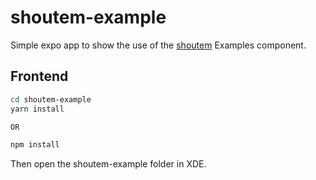 # shoutem-example

Simple expo app to show the use of the [shoutem](https://github.com/shoutem/ui#examples) Examples component.

## Frontend

``` sh
cd shoutem-example
yarn install

OR

npm install
```

Then open the shoutem-example folder in XDE.
